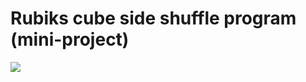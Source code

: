# Rubiks cube side shuffle program (mini-project)

![](https://github.com/Stas-inside/Rubiks_cube_side_shuffle_program/blob/main/Add/Screenshot%20(200).png)
